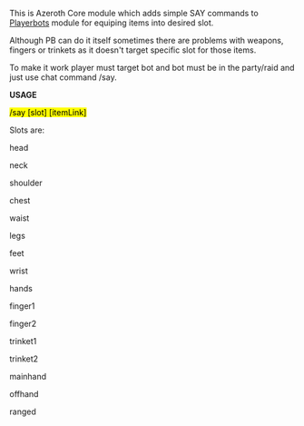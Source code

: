 This is Azeroth Core module which adds simple SAY commands to [Playerbots](https://github.com/liyunfan1223/mod-playerbots) module for equiping items into desired slot.

Although PB can do it itself sometimes there are problems with weapons, fingers or trinkets as it doesn't target specific slot for those items.

To make it work player must target bot and bot must be in the party/raid and just use chat command /say.

**USAGE**

<mark>/say [slot] [itemLink]</mark>

Slots are:

head

neck

shoulder

chest

waist 

legs

feet

wrist

hands 

finger1

finger2

trinket1

trinket2

mainhand

offhand

ranged
